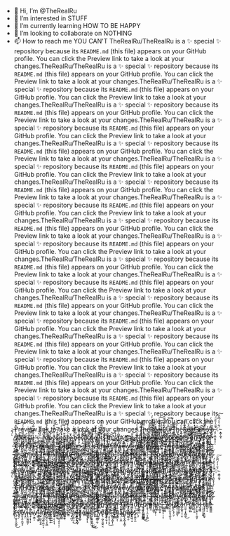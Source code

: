 - 👋 Hi, I’m @TheRealRu
- 👀 I’m interested in STUFF
- 🌱 I’m currently learning HOW TO BE HAPPY
- 💞️ I’m looking to collaborate on NOTHING
- 📫 How to reach me YOU CAN'T
TheRealRu/TheRealRu is a ✨ special ✨ repository because its `README.md` (this file) appears on your GitHub profile.
You can click the Preview link to take a look at your changes.TheRealRu/TheRealRu is a ✨ special ✨ repository because its `README.md` (this file) appears on your GitHub profile.
You can click the Preview link to take a look at your changes.TheRealRu/TheRealRu is a ✨ special ✨ repository because its `README.md` (this file) appears on your GitHub profile.
You can click the Preview link to take a look at your changes.TheRealRu/TheRealRu is a ✨ special ✨ repository because its `README.md` (this file) appears on your GitHub profile.
You can click the Preview link to take a look at your changes.TheRealRu/TheRealRu is a ✨ special ✨ repository because its `README.md` (this file) appears on your GitHub profile.
You can click the Preview link to take a look at your changes.TheRealRu/TheRealRu is a ✨ special ✨ repository because its `README.md` (this file) appears on your GitHub profile.
You can click the Preview link to take a look at your changes.TheRealRu/TheRealRu is a ✨ special ✨ repository because its `README.md` (this file) appears on your GitHub profile.
You can click the Preview link to take a look at your changes.TheRealRu/TheRealRu is a ✨ special ✨ repository because its `README.md` (this file) appears on your GitHub profile.
You can click the Preview link to take a look at your changes.TheRealRu/TheRealRu is a ✨ special ✨ repository because its `README.md` (this file) appears on your GitHub profile.
You can click the Preview link to take a look at your changes.TheRealRu/TheRealRu is a ✨ special ✨ repository because its `README.md` (this file) appears on your GitHub profile.
You can click the Preview link to take a look at your changes.TheRealRu/TheRealRu is a ✨ special ✨ repository because its `README.md` (this file) appears on your GitHub profile.
You can click the Preview link to take a look at your changes.TheRealRu/TheRealRu is a ✨ special ✨ repository because its `README.md` (this file) appears on your GitHub profile.
You can click the Preview link to take a look at your changes.TheRealRu/TheRealRu is a ✨ special ✨ repository because its `README.md` (this file) appears on your GitHub profile.
You can click the Preview link to take a look at your changes.TheRealRu/TheRealRu is a ✨ special ✨ repository because its `README.md` (this file) appears on your GitHub profile.
You can click the Preview link to take a look at your changes.TheRealRu/TheRealRu is a ✨ special ✨ repository because its `README.md` (this file) appears on your GitHub profile.
You can click the Preview link to take a look at your changes.TheRealRu/TheRealRu is a ✨ special ✨ repository because its `README.md` (this file) appears on your GitHub profile.
You can click the Preview link to take a look at your changes.TheRealRu/TheRealRu is a ✨ special ✨ repository because its `README.md` (this file) appears on your GitHub profile.
You can click the Preview link to take a look at your changes.TheRealRu/TheRealRu is a ✨ special ✨ repository because its `README.md` (this file) appears on your GitHub profile.
You can click the Preview link to take a look at your changes.TheRealRu/TheRealRu is a ✨ special ✨ repository because its `README.md` (this file) appears on your GitHub profile.
You can click the Preview link to take a look at your changes.TheRealRu/TheRealRu is a ✨ special ✨ repository because its `README.md` (this file) appears on your GitHub profile.
You can click the Preview link to take a look at your changes.T̸̡̞̻̙͉͓̮̻͕̼͂̀̌́ḩ̶̨̳̯͍͔̲͈̿͜ė̴̱̗̬̼͖̠̺̙ͅŘ̷̨͔̙̱͕͎͎̬̬̀̄̈̇̓̓́̚ͅe̶͙͕̱̞̹̯͇̩̩̾͐á̵̺͓͙̱̰̲̞̜̟̽̈́͂̇͗͝l̴̢̨̩̦̺͍̫̀͐͝ͅR̴̳͔̦̬̪͋͒́͋̅̑̈̕͝u̷̢̠͆̽̑̈́̈́͝ͅ/̶̧̛̭̮͓̬̪̌̈́͛̍̔͊T̶͓̰͇̂̌̐h̷̻̜̤̮͓̜̜͉́̅̃͛͝ͅͅê̴͔̺̣̻͇̙͎̈́̈́Ř̶̹̔̽̂͠ȩ̷͎̳̏̓̄ą̶̡̧̗̠̥̹͕͉̉l̸͖̜̯͔̣̟̒̊̽̂̕͘͘͝Ŗ̶̢̯̳̘̼̪̹̠͐ͅṳ̴̮͔͚̺̖̟̍̕ ̵̞̪͈̠̻̈͗͌͒̐̔̔̀̇ḭ̴̳̈́͌͠ş̸̰͎̻̩̗͙̬̼̒ͅ ̶̺̘͒̇͑̀̌̈́͘á̷̠͎̹̫̱̏ ̴̡̡̧̛̪̮̯̩̟̠̅̋̍̀̏̎̈́ͅ✨̵̝̳̩͚͙́͋̔͛́͆̃̆̈͠ ̸̨̫̹̀̈́͌͝s̸̗͔͔̘͓̀͒̓̾̈͆͒̚͝ͅp̷̢̭̦̽̃͠ę̶̪̬̭͗̈́͊̋̊̈́̈̚̕͝c̷̞̀̓ǐ̶̗̝̥͇̈́͑̈́a̷̝̠͍̻͎̣͆̈́͆͗͋͘l̷̠̗̯̱͓̹̺̏̐͆̾̿̉̂͒ ̶̦͈̳̕ͅ✨̴̢̙̖͖̻̜̩́̀̄̅̍͑̍̇ ̴̨̻͕̱͕̙̻̻̉̔̃̔͒́r̵̡̬̘͎̳̖̂͆̈́̍ȩ̵̧̛̲̯̰̞̲̈́̋̍̈́̈́̐͂̔p̵̨̓́͋o̸̧͚̯̞͙͓̺̞̐̇͌̿̉̂͝s̵̩̝̮̳̎̆̐́̐̃͘į̴̜͚͔̝͍͖̊ͅt̶̛̳̩͍̠̔̌́̑́̊͠͠ǒ̸̥̲͕̘̮̱̖͓͎͌ͅr̶̲̤͓͖̬̭̱̻̐̈́̈́́̽̉̒̋̎y̷̮̱̺̪̮̻̍̌ ̴͚͚̫̳̋͗́͌̒̀ͅb̵̥̂͆̐͋̕e̴͓͌̔͛c̴̟̏̐̆̇͑̍͘a̵̢͓͙̯͎̹͊̊̌͠u̸̗̜̼̠̓͌̽ͅs̶̡̢̢̡̗̦̙̝̜̖̔̌̈̎̏͝e̸͔̖͗̋̒͛̑͗̌ ̸̡̲̰̥͙͚̄͊͋̔̀͜͝ì̵̜͆͝t̴̰̦̰̰̳́̆͐̅͂̀̿́́̂ͅş̴̄̏̍̋̎̍̅͘̚ ̵̧̞̘͚̼̬̙̦̦͋`̴̯̖̝̮̟̻̙̮̣̑̎̂̀̆͘͝R̵̖̀̉͊͘Ë̸̡̖̻̻̱͔̰̳͚́̏̀͜Á̶̢̢̢̯̹̩̙̣̱̬͗͒D̸̨̘̲͙͕͒͒̃Ḿ̵̧̱̘̗̭̺͍̠͖͚͂͌͗̾́͑̂͠E̶͈͋̎̈́̍́̀̀͘.̴̘̞̹̋̎̍̆̊͂m̸̫̻̪̞̻̳̬̀̃̂͜d̸̡̡͍̥͖̄̿̑͗̎`̶̢̢̱͖̬͇̟͓̤͘ͅ ̷͕̺̹̏͊̒̿̎̔̓͝(̷̗̩̞̝͎͆͊t̵̢͎͍̰̥̲̳͈͖̍̂̎͒͗͂͐͌̎͝h̶̹̓̓͑͘̕i̸̺͈̻̰̺̘̣͚͒̈̒͘s̵͓̬̟̮͍͈̺̘̼͉͗́́͐̓̑̌͊͠͝ ̷̧̡̱̳̠̱̊̾̆̏͌̈́͂͑̈̕͜f̶̧̯͂̾̄̀̋͋́̆í̸̺͔̳͇̺͍̆̃̓̈́͊l̴͎̱͖͓̣̠̪͇̮̰͂̎̈̏ę̷̩̮̔̓̿̆̈́̔̆̂͝)̷̬͎̠͊̊͒̐̈̀̈́̉̈͜ ̷̢̗̈́͋ä̸̜̜̐p̴̢̧̦͇̯͕̭͊̇͛̋͂̂͋͜͠p̸̯̺͎̱͉̻̞̙̂̑̏̒̓̿͑̚̚ë̸̢͇̦̮͎̫͇́̚̕ã̸̻͖̘͖͖̻̳̰̜̀̾r̷̖̻͓͖̗̹͙̹̥̄̔̎̀̔̆́̐͗͘s̵̘̝̘̓̎̃̅͜ ̶̝͍͈̱̠͊̾̅́̒̄͑̚̚̕ȯ̸̧͒̍͑̀͝n̷͇͗̍̄͘͝͝ ̵͍̖̲̥̭̥̗͉̰̊̅̾̓͂͘̕͝͠ỳ̵̟̪̳̗̟̬̤̚o̷̢̧̲̹͙̰͔͊̓͗̔̊̈́u̷͖̻̻͎̦̲̙̮̻̕͝ȑ̷̨̘͔̳̭͎̯͚͊̔͒̂̂ ̶̛̟͓̱̥̤͍̹͐G̵͓͇̲͉̗͚͔̭̓̅́̀̎͠i̸̾͛͛̆͐̉̽ͅt̶̛͓̙̰̜̖̭̒̉̓͌͠Ḫ̴̮̥͚̘̺̙̙͖̊̋̉̃̆̚ȗ̷̩́̂̀͗͑̈̒͜͝͝b̶̮̹̪͕̔͌ ̴̰̹͚̟̦̫̥͍͇̰̃͝p̸̧̦̜͈̺̺̻̳̃͌̓̌̈͜͜r̷͎̬͉̣̹͈͕͕̻͐o̵̗̜͈̓̽̋̈́̂̈́͊̀̚͠f̴͕̝͚̼̦̀͗̑͛͌̑̇͝i̵̢̨̪̱͍̙̦̒̓̈͊̓̀͝ḻ̸͓͚́̋̃̋e̶̯͎͇͎̬̍̐̂.̴̯̟͖͙̞̦̜͔̠͛̐̓̃
̵̧̛̲͚͖͑̇̏̋̀̓̄͘̚Ỳ̶͇̅̚͜ǫ̷̩̗̲͓͈͉͚̞͉́̅u̸̼̗̖͕̥̖̤̗͐̈́̈̈́̂͘ ̸͎̫̹̤̫̼̫͓̒̈́̆́͐͛́̕c̶͇̠̥͍͚͒̽̐̓à̵̪̙̲͍̘̤̹̫͗̓̏̎ͅǹ̴̯̼̮͔͙̭̻͚̎̉͑͌̔̇̔͒͜ ̵̢̢̠̞̂͑̇̓̈́̋̈́̈́̓c̸͚͍̹̻͋̓̔͑͌͂̇͝ḻ̴͕̟̂̂̀͛́͒ǐ̴͉̼͈̣̰͒̍͂͐͆̾̚͠c̷̝̜͎̱̟̙̜̫͈̞͑͒̽͆̓͐̂̀̀͝k̴̤̖̫̳̏̂͋̀̏̂͑̚͘͝ ̵̦͕͎͔̝͙͍͛͐̏̑̔ţ̴̘̘̥͙͈̫̱̬̓͌̌̽̇̋̑͝h̵̤̺̹͓̎̓e̴̮͇̳̲̼̽̒̅͐̐͒͝ ̸̹̈́̑̈́̒̀̑̈́Ṗ̵̡̠͚̟̞̫̬̲̬̒̄͒͊̆͜͝͝r̸̻̘̗͆͗̃͊e̸̤͈̞̭̜̼̲̘̥͊̆͐̆̄̈́̍͒͌̕v̴̧̯̤̈́̀̈́̑̽͆͐͒̆͝i̵̢͉̮̰̤̳͈̜̾ę̶̘̩̟̩̞͌̌̚w̸͓͕̳̞̍̿̎͝ ̵̠̻͔̲͈͒̄̽̏̈̕ḽ̴̢̤̗̫́̌͛̊̆̋͂̚͝i̵͖̟̼̮̹͈̩͍̊̀͐n̷̨̦͈̝̻̩̺̫̜͓̔̌k̶̢̺͓̦̘̞͉̻̆̉́ ̷̧̧̻̱͉͙͛̍͆͂͝t̸̨͉͖̰̲̫̔̆͗̑o̷̢̟͎̖͔̹̘̍̒͆͘̕͠͝ ̷̡̈̍͝t̶̘̤̲̲͉̮͙̜͎̦͊̿̿̾̓͝͝ḁ̶̻̳̆̿̀̌̄́͝k̵͓̬̞̜̾͌̐̇͐̓̐ẽ̵͇̈́͋̎̚̚͠͝͝ ̶̧̛̟̪͎͋͊a̴̺̠͇̤̲͕͐͆̄̊͛̌̃̕͜ ̴̧̡̣̝͍̈́́́̈́͛̈́l̶͙͓͕̮͕̻̟̀̀̀ô̸̝͉̯̲̙̈́̅̍͂ò̵̩̿k̶̼̞͙͓͎͉̾̔̅ ̷̢̧͚̹͓̘̤̓͜͜͜a̵̧̩͕̟̣̟̰̦͙̎̿̎̿̐̇̌͐͜t̸̫̪̎͊̈́̏̊͝͝ ̸̡̛̥̲̻̩̼͉͐̓̊͌͐̈́͐̍͝y̷̰͖͂̋͆̔̉̍̕̕͝ͅo̸̢̠̠̺̗͈͚̠̮̤͌͘u̸̧͉̖̼̘͎̾̔́̆͑͂̈́͒̋͠ͅŗ̵̧̢̟̩̞̟̎͊̅̓̎̅̿̚͘͜ ̶̝̻̯͉̳͓̩̫͆͝ć̵̜̲͇̀͛̊̃́̓h̵̡͖̤͋ͅͅą̴̦͎̱̪̀̄́̊͛̇͆͗n̵̛͇̩̭̙̻̝͙̳̦̉̃̔̑̃̑͠g̶͇̖̮̽̈́͊̾͗̉̆̀͊e̸̢̞͙̹̮͐̅̅̊͊̕s̵̢͖̫͕̼͠.̶̠̙̓̃͑̽͐͐̀̎͛͘T̸̡̞̻̙͉͓̮̻͕̼͂̀̌́ḩ̶̨̳̯͍͔̲͈̿͜ė̴̱̗̬̼͖̠̺̙ͅŘ̷̨͔̙̱͕͎͎̬̬̀̄̈̇̓̓́̚ͅe̶͙͕̱̞̹̯͇̩̩̾͐á̵̺͓͙̱̰̲̞̜̟̽̈́͂̇͗͝l̴̢̨̩̦̺͍̫̀͐͝ͅR̴̳͔̦̬̪͋͒́͋̅̑̈̕͝u̷̢̠͆̽̑̈́̈́͝ͅ/̶̧̛̭̮͓̬̪̌̈́͛̍̔͊T̶͓̰͇̂̌̐h̷̻̜̤̮͓̜̜͉́̅̃͛͝ͅͅê̴͔̺̣̻͇̙͎̈́̈́Ř̶̹̔̽̂͠ȩ̷͎̳̏̓̄ą̶̡̧̗̠̥̹͕͉̉l̸͖̜̯͔̣̟̒̊̽̂̕͘͘͝Ŗ̶̢̯̳̘̼̪̹̠͐ͅṳ̴̮͔͚̺̖̟̍̕ ̵̞̪͈̠̻̈͗͌͒̐̔̔̀̇ḭ̴̳̈́͌͠ş̸̰͎̻̩̗͙̬̼̒ͅ ̶̺̘͒̇͑̀̌̈́͘á̷̠͎̹̫̱̏ ̴̡̡̧̛̪̮̯̩̟̠̅̋̍̀̏̎̈́ͅ✨̵̝̳̩͚͙́͋̔͛́͆̃̆̈͠ ̸̨̫̹̀̈́͌͝s̸̗͔͔̘͓̀͒̓̾̈͆͒̚͝ͅp̷̢̭̦̽̃͠ę̶̪̬̭͗̈́͊̋̊̈́̈̚̕͝c̷̞̀̓ǐ̶̗̝̥͇̈́͑̈́a̷̝̠͍̻͎̣͆̈́͆͗͋͘l̷̠̗̯̱͓̹̺̏̐͆̾̿̉̂͒ ̶̦͈̳̕ͅ✨̴̢̙̖͖̻̜̩́̀̄̅̍͑̍̇ ̴̨̻͕̱͕̙̻̻̉̔̃̔͒́r̵̡̬̘͎̳̖̂͆̈́̍ȩ̵̧̛̲̯̰̞̲̈́̋̍̈́̈́̐͂̔p̵̨̓́͋o̸̧͚̯̞͙͓̺̞̐̇͌̿̉̂͝s̵̩̝̮̳̎̆̐́̐̃͘į̴̜͚͔̝͍͖̊ͅt̶̛̳̩͍̠̔̌́̑́̊͠͠ǒ̸̥̲͕̘̮̱̖͓͎͌ͅr̶̲̤͓͖̬̭̱̻̐̈́̈́́̽̉̒̋̎y̷̮̱̺̪̮̻̍̌ ̴͚͚̫̳̋͗́͌̒̀ͅb̵̥̂͆̐͋̕e̴͓͌̔͛c̴̟̏̐̆̇͑̍͘a̵̢͓͙̯͎̹͊̊̌͠u̸̗̜̼̠̓͌̽ͅs̶̡̢̢̡̗̦̙̝̜̖̔̌̈̎̏͝e̸͔̖͗̋̒͛̑͗̌ ̸̡̲̰̥͙͚̄͊͋̔̀͜͝ì̵̜͆͝t̴̰̦̰̰̳́̆͐̅͂̀̿́́̂ͅş̴̄̏̍̋̎̍̅͘̚ ̵̧̞̘͚̼̬̙̦̦͋`̴̯̖̝̮̟̻̙̮̣̑̎̂̀̆͘͝R̵̖̀̉͊͘Ë̸̡̖̻̻̱͔̰̳͚́̏̀͜Á̶̢̢̢̯̹̩̙̣̱̬͗͒D̸̨̘̲͙͕͒͒̃Ḿ̵̧̱̘̗̭̺͍̠͖͚͂͌͗̾́͑̂͠E̶͈͋̎̈́̍́̀̀͘.̴̘̞̹̋̎̍̆̊͂m̸̫̻̪̞̻̳̬̀̃̂͜d̸̡̡͍̥͖̄̿̑͗̎`̶̢̢̱͖̬͇̟͓̤͘ͅ ̷͕̺̹̏͊̒̿̎̔̓͝(̷̗̩̞̝͎͆͊t̵̢͎͍̰̥̲̳͈͖̍̂̎͒͗͂͐͌̎͝h̶̹̓̓͑͘̕i̸̺͈̻̰̺̘̣͚͒̈̒͘s̵͓̬̟̮͍͈̺̘̼͉͗́́͐̓̑̌͊͠͝ ̷̧̡̱̳̠̱̊̾̆̏͌̈́͂͑̈̕͜f̶̧̯͂̾̄̀̋͋́̆í̸̺͔̳͇̺͍̆̃̓̈́͊l̴͎̱͖͓̣̠̪͇̮̰͂̎̈̏ę̷̩̮̔̓̿̆̈́̔̆̂͝)̷̬͎̠͊̊͒̐̈̀̈́̉̈͜ ̷̢̗̈́͋ä̸̜̜̐p̴̢̧̦͇̯͕̭͊̇͛̋͂̂͋͜͠p̸̯̺͎̱͉̻̞̙̂̑̏̒̓̿͑̚̚ë̸̢͇̦̮͎̫͇́̚̕ã̸̻͖̘͖͖̻̳̰̜̀̾r̷̖̻͓͖̗̹͙̹̥̄̔̎̀̔̆́̐͗͘s̵̘̝̘̓̎̃̅͜ ̶̝͍͈̱̠͊̾̅́̒̄͑̚̚̕ȯ̸̧͒̍͑̀͝n̷͇͗̍̄͘͝͝ ̵͍̖̲̥̭̥̗͉̰̊̅̾̓͂͘̕͝͠ỳ̵̟̪̳̗̟̬̤̚o̷̢̧̲̹͙̰͔͊̓͗̔̊̈́u̷͖̻̻͎̦̲̙̮̻̕͝ȑ̷̨̘͔̳̭͎̯͚͊̔͒̂̂ ̶̛̟͓̱̥̤͍̹͐G̵͓͇̲͉̗͚͔̭̓̅́̀̎͠i̸̾͛͛̆͐̉̽ͅt̶̛͓̙̰̜̖̭̒̉̓͌͠Ḫ̴̮̥͚̘̺̙̙͖̊̋̉̃̆̚ȗ̷̩́̂̀͗͑̈̒͜͝͝b̶̮̹̪͕̔͌ ̴̰̹͚̟̦̫̥͍͇̰̃͝p̸̧̦̜͈̺̺̻̳̃͌̓̌̈͜͜r̷͎̬͉̣̹͈͕͕̻͐o̵̗̜͈̓̽̋̈́̂̈́͊̀̚͠f̴͕̝͚̼̦̀͗̑͛͌̑̇͝i̵̢̨̪̱͍̙̦̒̓̈͊̓̀͝ḻ̸͓͚́̋̃̋e̶̯͎͇͎̬̍̐̂.̴̯̟͖͙̞̦̜͔̠͛̐̓̃
̵̧̛̲͚͖͑̇̏̋̀̓̄͘̚Ỳ̶͇̅̚͜ǫ̷̩̗̲͓͈͉͚̞͉́̅u̸̼̗̖͕̥̖̤̗͐̈́̈̈́̂͘ ̸͎̫̹̤̫̼̫͓̒̈́̆́͐͛́̕c̶͇̠̥͍͚͒̽̐̓à̵̪̙̲͍̘̤̹̫͗̓̏̎ͅǹ̴̯̼̮͔͙̭̻͚̎̉͑͌̔̇̔͒͜ ̵̢̢̠̞̂͑̇̓̈́̋̈́̈́̓c̸͚͍̹̻͋̓̔͑͌͂̇͝ḻ̴͕̟̂̂̀͛́͒ǐ̴͉̼͈̣̰͒̍͂͐͆̾̚͠c̷̝̜͎̱̟̙̜̫͈̞͑͒̽͆̓͐̂̀̀͝k̴̤̖̫̳̏̂͋̀̏̂͑̚͘͝ ̵̦͕͎͔̝͙͍͛͐̏̑̔ţ̴̘̘̥͙͈̫̱̬̓͌̌̽̇̋̑͝h̵̤̺̹͓̎̓e̴̮͇̳̲̼̽̒̅͐̐͒͝ ̸̹̈́̑̈́̒̀̑̈́Ṗ̵̡̠͚̟̞̫̬̲̬̒̄͒͊̆͜͝͝r̸̻̘̗͆͗̃͊e̸̤͈̞̭̜̼̲̘̥͊̆͐̆̄̈́̍͒͌̕v̴̧̯̤̈́̀̈́̑̽͆͐͒̆͝i̵̢͉̮̰̤̳͈̜̾ę̶̘̩̟̩̞͌̌̚w̸͓͕̳̞̍̿̎͝ ̵̠̻͔̲͈͒̄̽̏̈̕ḽ̴̢̤̗̫́̌͛̊̆̋͂̚͝i̵͖̟̼̮̹͈̩͍̊̀͐n̷̨̦͈̝̻̩̺̫̜͓̔̌k̶̢̺͓̦̘̞͉̻̆̉́ ̷̧̧̻̱͉͙͛̍͆͂͝t̸̨͉͖̰̲̫̔̆͗̑o̷̢̟͎̖͔̹̘̍̒͆͘̕͠͝ ̷̡̈̍͝t̶̘̤̲̲͉̮͙̜͎̦͊̿̿̾̓͝͝ḁ̶̻̳̆̿̀̌̄́͝k̵͓̬̞̜̾͌̐̇͐̓̐ẽ̵͇̈́͋̎̚̚͠͝͝ ̶̧̛̟̪͎͋͊a̴̺̠͇̤̲͕͐͆̄̊͛̌̃̕͜ ̴̧̡̣̝͍̈́́́̈́͛̈́l̶͙͓͕̮͕̻̟̀̀̀ô̸̝͉̯̲̙̈́̅̍͂ò̵̩̿k̶̼̞͙͓͎͉̾̔̅ ̷̢̧͚̹͓̘̤̓͜͜͜a̵̧̩͕̟̣̟̰̦͙̎̿̎̿̐̇̌͐͜t̸̫̪̎͊̈́̏̊͝͝ ̸̡̛̥̲̻̩̼͉͐̓̊͌͐̈́͐̍͝y̷̰͖͂̋͆̔̉̍̕̕͝ͅo̸̢̠̠̺̗͈͚̠̮̤͌͘u̸̧͉̖̼̘͎̾̔́̆͑͂̈́͒̋͠ͅŗ̵̧̢̟̩̞̟̎͊̅̓̎̅̿̚͘͜ ̶̝̻̯͉̳͓̩̫͆͝ć̵̜̲͇̀͛̊̃́̓h̵̡͖̤͋ͅͅą̴̦͎̱̪̀̄́̊͛̇͆͗n̵̛͇̩̭̙̻̝͙̳̦̉̃̔̑̃̑͠g̶͇̖̮̽̈́͊̾͗̉̆̀͊e̸̢̞͙̹̮͐̅̅̊͊̕s̵̢͖̫͕̼͠.̶̠̙̓̃͑̽͐͐̀̎͛͘T̸̡̞̻̙͉͓̮̻͕̼͂̀̌́ḩ̶̨̳̯͍͔̲͈̿͜ė̴̱̗̬̼͖̠̺̙ͅŘ̷̨͔̙̱͕͎͎̬̬̀̄̈̇̓̓́̚ͅe̶͙͕̱̞̹̯͇̩̩̾͐á̵̺͓͙̱̰̲̞̜̟̽̈́͂̇͗͝l̴̢̨̩̦̺͍̫̀͐͝ͅR̴̳͔̦̬̪͋͒́͋̅̑̈̕͝u̷̢̠͆̽̑̈́̈́͝ͅ/̶̧̛̭̮͓̬̪̌̈́͛̍̔͊T̶͓̰͇̂̌̐h̷̻̜̤̮͓̜̜͉́̅̃͛͝ͅͅê̴͔̺̣̻͇̙͎̈́̈́Ř̶̹̔̽̂͠ȩ̷͎̳̏̓̄ą̶̡̧̗̠̥̹͕͉̉l̸͖̜̯͔̣̟̒̊̽̂̕͘͘͝Ŗ̶̢̯̳̘̼̪̹̠͐ͅṳ̴̮͔͚̺̖̟̍̕ ̵̞̪͈̠̻̈͗͌͒̐̔̔̀̇ḭ̴̳̈́͌͠ş̸̰͎̻̩̗͙̬̼̒ͅ ̶̺̘͒̇͑̀̌̈́͘á̷̠͎̹̫̱̏ ̴̡̡̧̛̪̮̯̩̟̠̅̋̍̀̏̎̈́ͅ✨̵̝̳̩͚͙́͋̔͛́͆̃̆̈͠ ̸̨̫̹̀̈́͌͝s̸̗͔͔̘͓̀͒̓̾̈͆͒̚͝ͅp̷̢̭̦̽̃͠ę̶̪̬̭͗̈́͊̋̊̈́̈̚̕͝c̷̞̀̓ǐ̶̗̝̥͇̈́͑̈́a̷̝̠͍̻͎̣͆̈́͆͗͋͘l̷̠̗̯̱͓̹̺̏̐͆̾̿̉̂͒ ̶̦͈̳̕ͅ✨̴̢̙̖͖̻̜̩́̀̄̅̍͑̍̇ ̴̨̻͕̱͕̙̻̻̉̔̃̔͒́r̵̡̬̘͎̳̖̂͆̈́̍ȩ̵̧̛̲̯̰̞̲̈́̋̍̈́̈́̐͂̔p̵̨̓́͋o̸̧͚̯̞͙͓̺̞̐̇͌̿̉̂͝s̵̩̝̮̳̎̆̐́̐̃͘į̴̜͚͔̝͍͖̊ͅt̶̛̳̩͍̠̔̌́̑́̊͠͠ǒ̸̥̲͕̘̮̱̖͓͎͌ͅr̶̲̤͓͖̬̭̱̻̐̈́̈́́̽̉̒̋̎y̷̮̱̺̪̮̻̍̌ ̴͚͚̫̳̋͗́͌̒̀ͅb̵̥̂͆̐͋̕e̴͓͌̔͛c̴̟̏̐̆̇͑̍͘a̵̢͓͙̯͎̹͊̊̌͠u̸̗̜̼̠̓͌̽ͅs̶̡̢̢̡̗̦̙̝̜̖̔̌̈̎̏͝e̸͔̖͗̋̒͛̑͗̌ ̸̡̲̰̥͙͚̄͊͋̔̀͜͝ì̵̜͆͝t̴̰̦̰̰̳́̆͐̅͂̀̿́́̂ͅş̴̄̏̍̋̎̍̅͘̚ ̵̧̞̘͚̼̬̙̦̦͋`̴̯̖̝̮̟̻̙̮̣̑̎̂̀̆͘͝R̵̖̀̉͊͘Ë̸̡̖̻̻̱͔̰̳͚́̏̀͜Á̶̢̢̢̯̹̩̙̣̱̬͗͒D̸̨̘̲͙͕͒͒̃Ḿ̵̧̱̘̗̭̺͍̠͖͚͂͌͗̾́͑̂͠E̶͈͋̎̈́̍́̀̀͘.̴̘̞̹̋̎̍̆̊͂m̸̫̻̪̞̻̳̬̀̃̂͜d̸̡̡͍̥͖̄̿̑͗̎`̶̢̢̱͖̬͇̟͓̤͘ͅ ̷͕̺̹̏͊̒̿̎̔̓͝(̷̗̩̞̝͎͆͊t̵̢͎͍̰̥̲̳͈͖̍̂̎͒͗͂͐͌̎͝h̶̹̓̓͑͘̕i̸̺͈̻̰̺̘̣͚͒̈̒͘s̵͓̬̟̮͍͈̺̘̼͉͗́́͐̓̑̌͊͠͝ ̷̧̡̱̳̠̱̊̾̆̏͌̈́͂͑̈̕͜f̶̧̯͂̾̄̀̋͋́̆í̸̺͔̳͇̺͍̆̃̓̈́͊l̴͎̱͖͓̣̠̪͇̮̰͂̎̈̏ę̷̩̮̔̓̿̆̈́̔̆̂͝)̷̬͎̠͊̊͒̐̈̀̈́̉̈͜ ̷̢̗̈́͋ä̸̜̜̐p̴̢̧̦͇̯͕̭͊̇͛̋͂̂͋͜͠p̸̯̺͎̱͉̻̞̙̂̑̏̒̓̿͑̚̚ë̸̢͇̦̮͎̫͇́̚̕ã̸̻͖̘͖͖̻̳̰̜̀̾r̷̖̻͓͖̗̹͙̹̥̄̔̎̀̔̆́̐͗͘s̵̘̝̘̓̎̃̅͜ ̶̝͍͈̱̠͊̾̅́̒̄͑̚̚̕ȯ̸̧͒̍͑̀͝n̷͇͗̍̄͘͝͝ ̵͍̖̲̥̭̥̗͉̰̊̅̾̓͂͘̕͝͠ỳ̵̟̪̳̗̟̬̤̚o̷̢̧̲̹͙̰͔͊̓͗̔̊̈́u̷͖̻̻͎̦̲̙̮̻̕͝ȑ̷̨̘͔̳̭͎̯͚͊̔͒̂̂ ̶̛̟͓̱̥̤͍̹͐G̵͓͇̲͉̗͚͔̭̓̅́̀̎͠i̸̾͛͛̆͐̉̽ͅt̶̛͓̙̰̜̖̭̒̉̓͌͠Ḫ̴̮̥͚̘̺̙̙͖̊̋̉̃̆̚ȗ̷̩́̂̀͗͑̈̒͜͝͝b̶̮̹̪͕̔͌ ̴̰̹͚̟̦̫̥͍͇̰̃͝p̸̧̦̜͈̺̺̻̳̃͌̓̌̈͜͜r̷͎̬͉̣̹͈͕͕̻͐o̵̗̜͈̓̽̋̈́̂̈́͊̀̚͠f̴͕̝͚̼̦̀͗̑͛͌̑̇͝i̵̢̨̪̱͍̙̦̒̓̈͊̓̀͝ḻ̸͓͚́̋̃̋e̶̯͎͇͎̬̍̐̂.̴̯̟͖͙̞̦̜͔̠͛̐̓̃
̵̧̛̲͚͖͑̇̏̋̀̓̄͘̚Ỳ̶͇̅̚͜ǫ̷̩̗̲͓͈͉͚̞͉́̅u̸̼̗̖͕̥̖̤̗͐̈́̈̈́̂͘ ̸͎̫̹̤̫̼̫͓̒̈́̆́͐͛́̕c̶͇̠̥͍͚͒̽̐̓à̵̪̙̲͍̘̤̹̫͗̓̏̎ͅǹ̴̯̼̮͔͙̭̻͚̎̉͑͌̔̇̔͒͜ ̵̢̢̠̞̂͑̇̓̈́̋̈́̈́̓c̸͚͍̹̻͋̓̔͑͌͂̇͝ḻ̴͕̟̂̂̀͛́͒ǐ̴͉̼͈̣̰͒̍͂͐͆̾̚͠c̷̝̜͎̱̟̙̜̫͈̞͑͒̽͆̓͐̂̀̀͝k̴̤̖̫̳̏̂͋̀̏̂͑̚͘͝ ̵̦͕͎͔̝͙͍͛͐̏̑̔ţ̴̘̘̥͙͈̫̱̬̓͌̌̽̇̋̑͝h̵̤̺̹͓̎̓e̴̮͇̳̲̼̽̒̅͐̐͒͝ ̸̹̈́̑̈́̒̀̑̈́Ṗ̵̡̠͚̟̞̫̬̲̬̒̄͒͊̆͜͝͝r̸̻̘̗͆͗̃͊e̸̤͈̞̭̜̼̲̘̥͊̆͐̆̄̈́̍͒͌̕v̴̧̯̤̈́̀̈́̑̽͆͐͒̆͝i̵̢͉̮̰̤̳͈̜̾ę̶̘̩̟̩̞͌̌̚w̸͓͕̳̞̍̿̎͝ ̵̠̻͔̲͈͒̄̽̏̈̕ḽ̴̢̤̗̫́̌͛̊̆̋͂̚͝i̵͖̟̼̮̹͈̩͍̊̀͐n̷̨̦͈̝̻̩̺̫̜͓̔̌k̶̢̺͓̦̘̞͉̻̆̉́ ̷̧̧̻̱͉͙͛̍͆͂͝t̸̨͉͖̰̲̫̔̆͗̑o̷̢̟͎̖͔̹̘̍̒͆͘̕͠͝ ̷̡̈̍͝t̶̘̤̲̲͉̮͙̜͎̦͊̿̿̾̓͝͝ḁ̶̻̳̆̿̀̌̄́͝k̵͓̬̞̜̾͌̐̇͐̓̐ẽ̵͇̈́͋̎̚̚͠͝͝ ̶̧̛̟̪͎͋͊a̴̺̠͇̤̲͕͐͆̄̊͛̌̃̕͜ ̴̧̡̣̝͍̈́́́̈́͛̈́l̶͙͓͕̮͕̻̟̀̀̀ô̸̝͉̯̲̙̈́̅̍͂ò̵̩̿k̶̼̞͙͓͎͉̾̔̅ ̷̢̧͚̹͓̘̤̓͜͜͜a̵̧̩͕̟̣̟̰̦͙̎̿̎̿̐̇̌͐͜t̸̫̪̎͊̈́̏̊͝͝ ̸̡̛̥̲̻̩̼͉͐̓̊͌͐̈́͐̍͝y̷̰͖͂̋͆̔̉̍̕̕͝ͅo̸̢̠̠̺̗͈͚̠̮̤͌͘u̸̧͉̖̼̘͎̾̔́̆͑͂̈́͒̋͠ͅŗ̵̧̢̟̩̞̟̎͊̅̓̎̅̿̚͘͜ ̶̝̻̯͉̳͓̩̫͆͝ć̵̜̲͇̀͛̊̃́̓h̵̡͖̤͋ͅͅą̴̦͎̱̪̀̄́̊͛̇͆͗n̵̛͇̩̭̙̻̝͙̳̦̉̃̔̑̃̑͠g̶͇̖̮̽̈́͊̾͗̉̆̀͊e̸̢̞͙̹̮͐̅̅̊͊̕s̵̢͖̫͕̼͠.̶̠̙̓̃͑̽͐͐̀̎͛͘T̸̡̞̻̙͉͓̮̻͕̼͂̀̌́ḩ̶̨̳̯͍͔̲͈̿͜ė̴̱̗̬̼͖̠̺̙ͅŘ̷̨͔̙̱͕͎͎̬̬̀̄̈̇̓̓́̚ͅe̶͙͕̱̞̹̯͇̩̩̾͐á̵̺͓͙̱̰̲̞̜̟̽̈́͂̇͗͝l̴̢̨̩̦̺͍̫̀͐͝ͅR̴̳͔̦̬̪͋͒́͋̅̑̈̕͝u̷̢̠͆̽̑̈́̈́͝ͅ/̶̧̛̭̮͓̬̪̌̈́͛̍̔͊T̶͓̰͇̂̌̐h̷̻̜̤̮͓̜̜͉́̅̃͛͝ͅͅê̴͔̺̣̻͇̙͎̈́̈́Ř̶̹̔̽̂͠ȩ̷͎̳̏̓̄ą̶̡̧̗̠̥̹͕͉̉l̸͖̜̯͔̣̟̒̊̽̂̕͘͘͝Ŗ̶̢̯̳̘̼̪̹̠͐ͅṳ̴̮͔͚̺̖̟̍̕ ̵̞̪͈̠̻̈͗͌͒̐̔̔̀̇ḭ̴̳̈́͌͠ş̸̰͎̻̩̗͙̬̼̒ͅ ̶̺̘͒̇͑̀̌̈́͘á̷̠͎̹̫̱̏ ̴̡̡̧̛̪̮̯̩̟̠̅̋̍̀̏̎̈́ͅ✨̵̝̳̩͚͙́͋̔͛́͆̃̆̈͠ ̸̨̫̹̀̈́͌͝s̸̗͔͔̘͓̀͒̓̾̈͆͒̚͝ͅp̷̢̭̦̽̃͠ę̶̪̬̭͗̈́͊̋̊̈́̈̚̕͝c̷̞̀̓ǐ̶̗̝̥͇̈́͑̈́a̷̝̠͍̻͎̣͆̈́͆͗͋͘l̷̠̗̯̱͓̹̺̏̐͆̾̿̉̂͒ ̶̦͈̳̕ͅ✨̴̢̙̖͖̻̜̩́̀̄̅̍͑̍̇ ̴̨̻͕̱͕̙̻̻̉̔̃̔͒́r̵̡̬̘͎̳̖̂͆̈́̍ȩ̵̧̛̲̯̰̞̲̈́̋̍̈́̈́̐͂̔p̵̨̓́͋o̸̧͚̯̞͙͓̺̞̐̇͌̿̉̂͝s̵̩̝̮̳̎̆̐́̐̃͘į̴̜͚͔̝͍͖̊ͅt̶̛̳̩͍̠̔̌́̑́̊͠͠ǒ̸̥̲͕̘̮̱̖͓͎͌ͅr̶̲̤͓͖̬̭̱̻̐̈́̈́́̽̉̒̋̎y̷̮̱̺̪̮̻̍̌ ̴͚͚̫̳̋͗́͌̒̀ͅb̵̥̂͆̐͋̕e̴͓͌̔͛c̴̟̏̐̆̇͑̍͘a̵̢͓͙̯͎̹͊̊̌͠u̸̗̜̼̠̓͌̽ͅs̶̡̢̢̡̗̦̙̝̜̖̔̌̈̎̏͝e̸͔̖͗̋̒͛̑͗̌ ̸̡̲̰̥͙͚̄͊͋̔̀͜͝ì̵̜͆͝t̴̰̦̰̰̳́̆͐̅͂̀̿́́̂ͅş̴̄̏̍̋̎̍̅͘̚ ̵̧̞̘͚̼̬̙̦̦͋`̴̯̖̝̮̟̻̙̮̣̑̎̂̀̆͘͝R̵̖̀̉͊͘Ë̸̡̖̻̻̱͔̰̳͚́̏̀͜Á̶̢̢̢̯̹̩̙̣̱̬͗͒D̸̨̘̲͙͕͒͒̃Ḿ̵̧̱̘̗̭̺͍̠͖͚͂͌͗̾́͑̂͠E̶͈͋̎̈́̍́̀̀͘.̴̘̞̹̋̎̍̆̊͂m̸̫̻̪̞̻̳̬̀̃̂͜d̸̡̡͍̥͖̄̿̑͗̎`̶̢̢̱͖̬͇̟͓̤͘ͅ ̷͕̺̹̏͊̒̿̎̔̓͝(̷̗̩̞̝͎͆͊t̵̢͎͍̰̥̲̳͈͖̍̂̎͒͗͂͐͌̎͝h̶̹̓̓͑͘̕i̸̺͈̻̰̺̘̣͚͒̈̒͘s̵͓̬̟̮͍͈̺̘̼͉͗́́͐̓̑̌͊͠͝ ̷̧̡̱̳̠̱̊̾̆̏͌̈́͂͑̈̕͜f̶̧̯͂̾̄̀̋͋́̆í̸̺͔̳͇̺͍̆̃̓̈́͊l̴͎̱͖͓̣̠̪͇̮̰͂̎̈̏ę̷̩̮̔̓̿̆̈́̔̆̂͝)̷̬͎̠͊̊͒̐̈̀̈́̉̈͜ ̷̢̗̈́͋ä̸̜̜̐p̴̢̧̦͇̯͕̭͊̇͛̋͂̂͋͜͠p̸̯̺͎̱͉̻̞̙̂̑̏̒̓̿͑̚̚ë̸̢͇̦̮͎̫͇́̚̕ã̸̻͖̘͖͖̻̳̰̜̀̾r̷̖̻͓͖̗̹͙̹̥̄̔̎̀̔̆́̐͗͘s̵̘̝̘̓̎̃̅͜ ̶̝͍͈̱̠͊̾̅́̒̄͑̚̚̕ȯ̸̧͒̍͑̀͝n̷͇͗̍̄͘͝͝ ̵͍̖̲̥̭̥̗͉̰̊̅̾̓͂͘̕͝͠ỳ̵̟̪̳̗̟̬̤̚o̷̢̧̲̹͙̰͔͊̓͗̔̊̈́u̷͖̻̻͎̦̲̙̮̻̕͝ȑ̷̨̘͔̳̭͎̯͚͊̔͒̂̂ ̶̛̟͓̱̥̤͍̹͐G̵͓͇̲͉̗͚͔̭̓̅́̀̎͠i̸̾͛͛̆͐̉̽ͅt̶̛͓̙̰̜̖̭̒̉̓͌͠Ḫ̴̮̥͚̘̺̙̙͖̊̋̉̃̆̚ȗ̷̩́̂̀͗͑̈̒͜͝͝b̶̮̹̪͕̔͌ ̴̰̹͚̟̦̫̥͍͇̰̃͝p̸̧̦̜͈̺̺̻̳̃͌̓̌̈͜͜r̷͎̬͉̣̹͈͕͕̻͐o̵̗̜͈̓̽̋̈́̂̈́͊̀̚͠f̴͕̝͚̼̦̀͗̑͛͌̑̇͝i̵̢̨̪̱͍̙̦̒̓̈͊̓̀͝ḻ̸͓͚́̋̃̋e̶̯͎͇͎̬̍̐̂.̴̯̟͖͙̞̦̜͔̠͛̐̓̃
̵̧̛̲͚͖͑̇̏̋̀̓̄͘̚Ỳ̶͇̅̚͜ǫ̷̩̗̲͓͈͉͚̞͉́̅u̸̼̗̖͕̥̖̤̗͐̈́̈̈́̂͘ ̸͎̫̹̤̫̼̫͓̒̈́̆́͐͛́̕c̶͇̠̥͍͚͒̽̐̓à̵̪̙̲͍̘̤̹̫͗̓̏̎ͅǹ̴̯̼̮͔͙̭̻͚̎̉͑͌̔̇̔͒͜ ̵̢̢̠̞̂͑̇̓̈́̋̈́̈́̓c̸͚͍̹̻͋̓̔͑͌͂̇͝ḻ̴͕̟̂̂̀͛́͒ǐ̴͉̼͈̣̰͒̍͂͐͆̾̚͠c̷̝̜͎̱̟̙̜̫͈̞͑͒̽͆̓͐̂̀̀͝k̴̤̖̫̳̏̂͋̀̏̂͑̚͘͝ ̵̦͕͎͔̝͙͍͛͐̏̑̔ţ̴̘̘̥͙͈̫̱̬̓͌̌̽̇̋̑͝h̵̤̺̹͓̎̓e̴̮͇̳̲̼̽̒̅͐̐͒͝ ̸̹̈́̑̈́̒̀̑̈́Ṗ̵̡̠͚̟̞̫̬̲̬̒̄͒͊̆͜͝͝r̸̻̘̗͆͗̃͊e̸̤͈̞̭̜̼̲̘̥͊̆͐̆̄̈́̍͒͌̕v̴̧̯̤̈́̀̈́̑̽͆͐͒̆͝i̵̢͉̮̰̤̳͈̜̾ę̶̘̩̟̩̞͌̌̚w̸͓͕̳̞̍̿̎͝ ̵̠̻͔̲͈͒̄̽̏̈̕ḽ̴̢̤̗̫́̌͛̊̆̋͂̚͝i̵͖̟̼̮̹͈̩͍̊̀͐n̷̨̦͈̝̻̩̺̫̜͓̔̌k̶̢̺͓̦̘̞͉̻̆̉́ ̷̧̧̻̱͉͙͛̍͆͂͝t̸̨͉͖̰̲̫̔̆͗̑o̷̢̟͎̖͔̹̘̍̒͆͘̕͠͝ ̷̡̈̍͝t̶̘̤̲̲͉̮͙̜͎̦͊̿̿̾̓͝͝ḁ̶̻̳̆̿̀̌̄́͝k̵͓̬̞̜̾͌̐̇͐̓̐ẽ̵͇̈́͋̎̚̚͠͝͝ ̶̧̛̟̪͎͋͊a̴̺̠͇̤̲͕͐͆̄̊͛̌̃̕͜ ̴̧̡̣̝͍̈́́́̈́͛̈́l̶͙͓͕̮͕̻̟̀̀̀ô̸̝͉̯̲̙̈́̅̍͂ò̵̩̿k̶̼̞͙͓͎͉̾̔̅ ̷̢̧͚̹͓̘̤̓͜͜͜a̵̧̩͕̟̣̟̰̦͙̎̿̎̿̐̇̌͐͜t̸̫̪̎͊̈́̏̊͝͝ ̸̡̛̥̲̻̩̼͉͐̓̊͌͐̈́͐̍͝y̷̰͖͂̋͆̔̉̍̕̕͝ͅo̸̢̠̠̺̗͈͚̠̮̤͌͘u̸̧͉̖̼̘͎̾̔́̆͑͂̈́͒̋͠ͅŗ̵̧̢̟̩̞̟̎͊̅̓̎̅̿̚͘͜ ̶̝̻̯͉̳͓̩̫͆͝ć̵̜̲͇̀͛̊̃́̓h̵̡͖̤͋ͅͅą̴̦͎̱̪̀̄́̊͛̇͆͗n̵̛͇̩̭̙̻̝͙̳̦̉̃̔̑̃̑͠g̶͇̖̮̽̈́͊̾͗̉̆̀͊e̸̢̞͙̹̮͐̅̅̊͊̕s̵̢͖̫͕̼͠.̶̠̙̓̃͑̽͐͐̀̎͛͘

<!---
TheRealRu/TheRealRu is a ✨ special ✨ repository because its `README.md` (this file) appears on your GitHub profile.
You can click the Preview link to take a look at your changes.
--->
